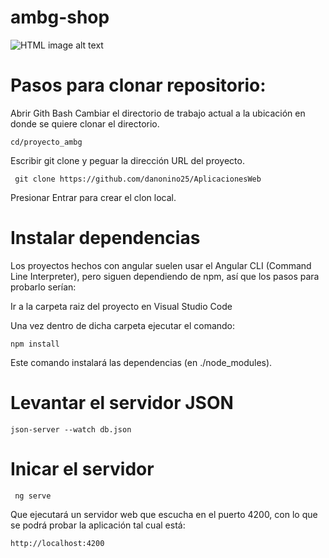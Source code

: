 <h1 > ambg-shop </h1>

<img  src="https://user-images.githubusercontent.com/30203863/71215319-517d2a80-22af-11ea-9ca8-206a2162c1cb.png"
     alt="HTML image alt text"
     title="avatar_ana"
/>

# Pasos para clonar repositorio: 


Abrir Gith Bash 
Cambiar el directorio de trabajo actual a la ubicación en donde se quiere clonar el directorio. 
```
cd/proyecto_ambg
```

Escribir git clone y peguar la dirección URL del proyecto.
```
 git clone https://github.com/danonino25/AplicacionesWeb
```
Presionar Entrar para crear el clon local.


# Instalar dependencias

Los proyectos hechos con angular suelen usar el Angular CLI (Command Line Interpreter), pero siguen dependiendo de npm, así que los pasos para probarlo serían:

Ir a la carpeta raiz del proyecto en Visual Studio Code

Una vez dentro de dicha carpeta  ejecutar el comando:
```
npm install
```
Este comando instalará las dependencias (en ./node_modules). 

# Levantar el servidor JSON
```
json-server --watch db.json
```
# Inicar el servidor
```
 ng serve
```

Que ejecutará un servidor web que escucha en el puerto 4200, con lo que se podrá probar la aplicación tal cual está:
```
http://localhost:4200
```
